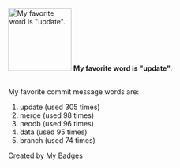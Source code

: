 <img src="https://my-badges.github.io/my-badges/favorite-word.png" alt="My favorite word is &quot;update&quot;." title="My favorite word is &quot;update&quot;." width="128">
<strong>My favorite word is &quot;update&quot;.</strong>
<br><br>

My favorite commit message words are:

1. update (used 305 times)
2. merge (used 98 times)
3. neodb (used 96 times)
4. data (used 95 times)
5. branch (used 74 times)


Created by <a href="https://github.com/my-badges/my-badges">My Badges</a>